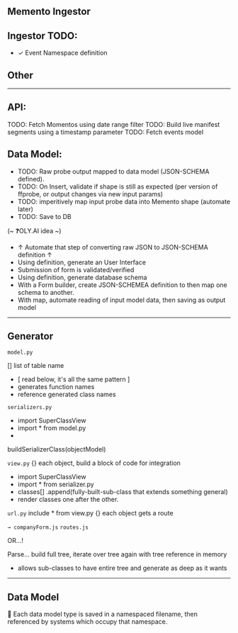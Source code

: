 Memento Ingestor
---



Ingestor TODO:
---
- ✓ Event Namespace definition



## Other
----------

API:
---
TODO: Fetch Momentos using date range filter
TODO: Build live manifest segments using a timestamp parameter
TODO: Fetch events model


Data Model:
---
- TODO: Raw probe output mapped to data model (JSON-SCHEMA defined).
- TODO: On Insert, validate if shape is still as expected (per version of ffprobe, or output changes via new input params)
- TODO: imperitively map input probe data into Memento shape (automate later)
- TODO: Save to DB

(~ ❓OLY.AI idea ~)
- ↑ Automate that step of converting raw JSON to JSON-SCHEMA definition ↑
- Using definition, generate an User Interface
- Submission of form is validated/verified
- Using definition, generate database schema
- With a Form builder, create JSON-SCHEMEA definition to then map one schema to another.
- With map, automate reading of input model data, then saving as output model



---
Generator
---
`model.py`

[] list of table name
- [ read below, it's all the same pattern ]
- generates function names
- reference generated class names

`serializers.py`
- import SuperClassView
- import * from model.py
-

buildSerializerClass(objectModel)

`view.py`
{} each object, build a block of code for integration
- import SuperClassView
- import * from serializer.py
- classes[] .append(fully-built-sub-class that extends something general)
- render classes one after the other.


`url.py`
include * from view.py
{} each object gets a route

`→ companyForm.js`
`routes.js`

OR...!

Parse... build full tree, iterate over tree again with tree reference in memory
- allows sub-classes to have entire tree and generate as deep as it wants


---
Data Model
---
🔺 Each data model type is saved in a namespaced filename, then referenced by systems which occupy that namespace.
